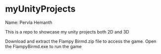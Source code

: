 # myUnityProjects

Name: Pervla Hemanth

This is a repo to showcase my unity projects both 2D and 3D

Download and extract the Flampy Birmd.zip file to access the game.
Open the FlampyBirmd.exe to run the game
